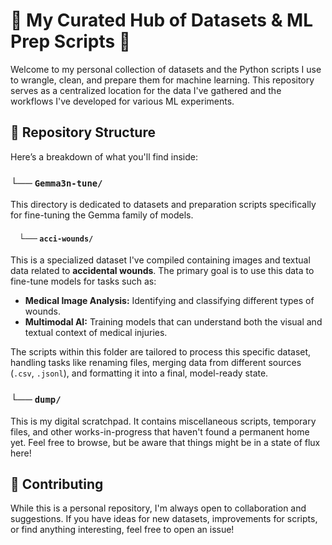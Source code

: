 # 🚀 My Curated Hub of Datasets & ML Prep Scripts 🚀

Welcome to my personal collection of datasets and the Python scripts I use to wrangle, clean, and prepare them for machine learning. This repository serves as a centralized location for the data I've gathered and the workflows I've developed for various ML experiments.

## 📂 Repository Structure

Here’s a breakdown of what you'll find inside:

### └── `Gemma3n-tune/`

This directory is dedicated to datasets and preparation scripts specifically for fine-tuning the Gemma family of models.

#### &nbsp;&nbsp;&nbsp;&nbsp;└── `acci-wounds/`

This is a specialized dataset I've compiled containing images and textual data related to **accidental wounds**. The primary goal is to use this data to fine-tune models for tasks such as:

*   **Medical Image Analysis:** Identifying and classifying different types of wounds.
*   **Multimodal AI:** Training models that can understand both the visual and textual context of medical injuries.

The scripts within this folder are tailored to process this specific dataset, handling tasks like renaming files, merging data from different sources (`.csv`, `.jsonl`), and formatting it into a final, model-ready state.

### └── `dump/`

This is my digital scratchpad. It contains miscellaneous scripts, temporary files, and other works-in-progress that haven't found a permanent home yet. Feel free to browse, but be aware that things might be in a state of flux here!

## 🤝 Contributing

While this is a personal repository, I'm always open to collaboration and suggestions. If you have ideas for new datasets, improvements for scripts, or find anything interesting, feel free to open an issue!
